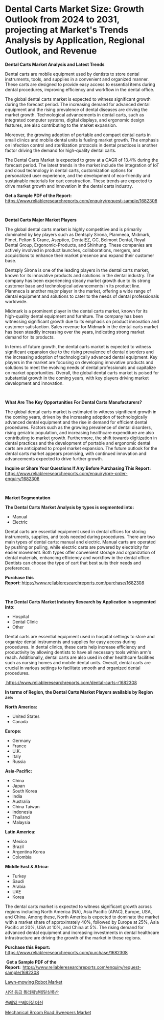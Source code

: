 <p><h1>Dental Carts Market Size: Growth Outlook from 2024 to 2031, projecting at Market's Trends Analysis by Application, Regional Outlook, and Revenue</h1></p><p><strong>Dental Carts Market Analysis and Latest Trends</strong></p>
<p><p>Dental carts are mobile equipment used by dentists to store dental instruments, tools, and supplies in a convenient and organized manner. These carts are designed to provide easy access to essential items during dental procedures, improving efficiency and workflow in the dental office.</p><p>The global dental carts market is expected to witness significant growth during the forecast period. The increasing demand for advanced dental equipment and the rising prevalence of dental diseases are driving the market growth. Technological advancements in dental carts, such as integrated computer systems, digital displays, and ergonomic design features, are also contributing to the market expansion.</p><p>Moreover, the growing adoption of portable and compact dental carts in small clinics and mobile dental units is fueling market growth. The emphasis on infection control and sterilization protocols in dental practices is another factor driving the demand for high-quality dental carts.</p><p>The Dental Carts Market is expected to grow at a CAGR of 13.4% during the forecast period. The latest trends in the market include the integration of IoT and cloud technology in dental carts, customization options for personalized user experience, and the development of eco-friendly and sustainable materials for cart construction. These trends are expected to drive market growth and innovation in the dental carts industry.</p></p>
<p><strong>Get a Sample PDF of the Report:&nbsp;</strong> <a href="https://www.reliableresearchreports.com/enquiry/request-sample/1682308">https://www.reliableresearchreports.com/enquiry/request-sample/1682308</a></p>
<p>&nbsp;</p>
<p><strong>Dental Carts Major Market Players</strong></p>
<p><p>The global dental carts market is highly competitive and is primarily dominated by key players such as Dentsply Sirona, Planmeca, Midmark, Fimet, Pelton & Crane, Aseptico, DentalEZ, GC, Belmont Dental, Royal Dental Group, Ergonomic-Products, and Shinhung. These companies are actively involved in product launches, collaborations, mergers, and acquisitions to enhance their market presence and expand their customer base.</p><p>Dentsply Sirona is one of the leading players in the dental carts market, known for its innovative products and solutions in the dental industry. The company has been experiencing steady market growth due to its strong customer base and technological advancements in its product line. Planmeca is another major player in the market, offering a wide range of dental equipment and solutions to cater to the needs of dental professionals worldwide.</p><p>Midmark is a prominent player in the dental carts market, known for its high-quality dental equipment and furniture. The company has been witnessing significant growth due to its emphasis on product innovation and customer satisfaction. Sales revenue for Midmark in the dental carts market has been steadily increasing over the years, indicating strong market demand for its products.</p><p>In terms of future growth, the dental carts market is expected to witness significant expansion due to the rising prevalence of dental disorders and the increasing adoption of technologically advanced dental equipment. Key players in the market are focusing on developing innovative products and solutions to meet the evolving needs of dental professionals and capitalize on market opportunities. Overall, the global dental carts market is poised for substantial growth in the coming years, with key players driving market development and innovation.</p></p>
<p>&nbsp;</p>
<p><strong>What Are The Key Opportunities For Dental Carts Manufacturers?</strong></p>
<p><p>The global dental carts market is estimated to witness significant growth in the coming years, driven by the increasing adoption of technologically advanced dental equipment and the rise in demand for efficient dental procedures. Factors such as the growing prevalence of dental disorders, rising geriatric population, and increasing healthcare expenditure are also contributing to market growth. Furthermore, the shift towards digitization in dental practices and the development of portable and ergonomic dental carts are anticipated to propel market expansion. The future outlook for the dental carts market appears promising, with continued innovation and advancements expected to drive further growth.</p></p>
<p><strong>Inquire or Share Your Questions If Any Before Purchasing This Report:</strong> <a href="https://www.reliableresearchreports.com/enquiry/pre-order-enquiry/1682308">https://www.reliableresearchreports.com/enquiry/pre-order-enquiry/1682308</a></p>
<p>&nbsp;</p>
<p><strong>Market Segmentation</strong></p>
<p><strong>The Dental Carts Market Analysis by types is segmented into:</strong></p>
<p><ul><li>Manual</li><li>Electric</li></ul></p>
<p><p>Dental carts are essential equipment used in dental offices for storing instruments, supplies, and tools needed during procedures. There are two main types of dental carts: manual and electric. Manual carts are operated by pushing or pulling, while electric carts are powered by electricity for easier movement. Both types offer convenient storage and organization of dental materials, enhancing efficiency and workflow in the dental office. Dentists can choose the type of cart that best suits their needs and preferences.</p></p>
<p><strong>Purchase this Report:&nbsp;</strong><a href="https://www.reliableresearchreports.com/purchase/1682308">https://www.reliableresearchreports.com/purchase/1682308</a></p>
<p>&nbsp;</p>
<p><strong>The Dental Carts Market Industry Research by Application is segmented into:</strong></p>
<p><ul><li>Hospital</li><li>Dental Clinic</li><li>Other</li></ul></p>
<p><p>Dental carts are essential equipment used in hospital settings to store and organize dental instruments and supplies for easy access during procedures. In dental clinics, these carts help increase efficiency and productivity by allowing dentists to have all necessary tools within arm's reach. Additionally, dental carts are also used in other healthcare facilities such as nursing homes and mobile dental units. Overall, dental carts are crucial in various settings to facilitate smooth and organized dental procedures.</p></p>
<p><a href="https://www.reliableresearchreports.com/dental-carts-r1682308">&nbsp;https://www.reliableresearchreports.com/dental-carts-r1682308</a></p>
<p><strong>In terms of Region, the Dental Carts Market Players available by Region are:</strong></p>
<p>
    <p> <strong> North America: </strong>
        <ul>
            <li>United States</li>
            <li>Canada</li>
        </ul>
        </p> 
    <p> <strong> Europe: </strong>
        <ul>
            <li>Germany</li>
            <li>France</li>
            <li>U.K.</li>
            <li>Italy</li>
            <li>Russia</li>
        </ul>
        </p> 
    <p> <strong> Asia-Pacific: </strong>
        <ul>
            <li>China</li>
            <li>Japan</li>
            <li>South Korea</li>
            <li>India</li>
            <li>Australia</li>
            <li>China Taiwan</li>
            <li>Indonesia</li>
            <li>Thailand</li>
            <li>Malaysia</li>
        </ul>
        </p> 
    <p> <strong> Latin America: </strong>
        <ul>
            <li>Mexico</li>
            <li>Brazil</li>
            <li>Argentina Korea</li>
            <li>Colombia</li>
        </ul>
        </p> 
    <p> <strong> Middle East & Africa: </strong>
        <ul>
            <li>Turkey</li>
            <li>Saudi</li>
            <li>Arabia</li>
            <li>UAE</li>
            <li>Korea</li>
        </ul>
    </p>
    </p>
<p><p>The dental carts market is expected to witness significant growth across regions including North America (NA), Asia Pacific (APAC), Europe, USA, and China. Among these, North America is expected to dominate the market with a market share of approximately 40%, followed by Europe at 25%, Asia Pacific at 20%, USA at 10%, and China at 5%. The rising demand for advanced dental equipment and increasing investments in dental healthcare infrastructure are driving the growth of the market in these regions.</p></p>
<p><strong>Purchase this Report: </strong><a href="https://www.reliableresearchreports.com/purchase/1682308">https://www.reliableresearchreports.com/purchase/1682308</a></p>
<p>&nbsp;<strong>Get a Sample PDF of the Report:&nbsp;&nbsp;</strong><a href="https://www.reliableresearchreports.com/enquiry/request-sample/1682308">https://www.reliableresearchreports.com/enquiry/request-sample/1682308</a></p>
<p><strong></strong></p>
<p><p><a href="https://github.com/AndreanneHane2023/Market-Research-Report-List-1/blob/main/lawn-mowing-robot-market.md">Lawn-mowing Robot Market</a></p><p><a href="https://github.com/vskv4779xr1/Market-Research-Report-List-2/blob/main/8989559180547.md">시약 등급 폴리페닐메틸실록산</a></p><p><a href="https://github.com/xvz497517413/Market-Research-Report-List-2/blob/main/9088958180546.md">플레임 브레이징 머신</a></p><p><a href="https://github.com/RyleeBauch2023/Market-Research-Report-List-1/blob/main/mechanical-broom-road-sweepers-market.md">Mechanical Broom Road Sweepers Market</a></p></p>